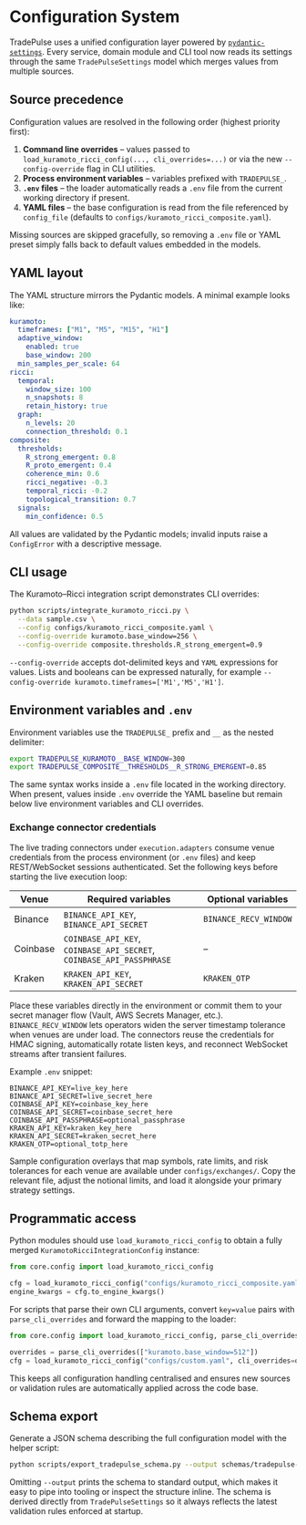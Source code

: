 # Configuration System

TradePulse uses a unified configuration layer powered by
[`pydantic-settings`](https://docs.pydantic.dev/latest/concepts/pydantic_settings/).
Every service, domain module and CLI tool now reads its settings through the same
`TradePulseSettings` model which merges values from multiple sources.

## Source precedence

Configuration values are resolved in the following order (highest priority first):

1. **Command line overrides** – values passed to `load_kuramoto_ricci_config(..., cli_overrides=...)`
   or via the new `--config-override` flag in CLI utilities.
2. **Process environment variables** – variables prefixed with `TRADEPULSE_`.
3. **`.env` files** – the loader automatically reads a `.env` file from the current
   working directory if present.
4. **YAML files** – the base configuration is read from the file referenced by
   `config_file` (defaults to `configs/kuramoto_ricci_composite.yaml`).

Missing sources are skipped gracefully, so removing a `.env` file or YAML preset simply
falls back to default values embedded in the models.

## YAML layout

The YAML structure mirrors the Pydantic models. A minimal example looks like:

```yaml
kuramoto:
  timeframes: ["M1", "M5", "M15", "H1"]
  adaptive_window:
    enabled: true
    base_window: 200
  min_samples_per_scale: 64
ricci:
  temporal:
    window_size: 100
    n_snapshots: 8
    retain_history: true
  graph:
    n_levels: 20
    connection_threshold: 0.1
composite:
  thresholds:
    R_strong_emergent: 0.8
    R_proto_emergent: 0.4
    coherence_min: 0.6
    ricci_negative: -0.3
    temporal_ricci: -0.2
    topological_transition: 0.7
  signals:
    min_confidence: 0.5
```

All values are validated by the Pydantic models; invalid inputs raise a
`ConfigError` with a descriptive message.

## CLI usage

The Kuramoto–Ricci integration script demonstrates CLI overrides:

```bash
python scripts/integrate_kuramoto_ricci.py \
  --data sample.csv \
  --config configs/kuramoto_ricci_composite.yaml \
  --config-override kuramoto.base_window=256 \
  --config-override composite.thresholds.R_strong_emergent=0.9
```

`--config-override` accepts dot-delimited keys and `YAML` expressions for values. Lists
and booleans can be expressed naturally, for example
`--config-override kuramoto.timeframes=['M1','M5','H1']`.

## Environment variables and `.env`

Environment variables use the `TRADEPULSE_` prefix and `__` as the nested delimiter:

```bash
export TRADEPULSE_KURAMOTO__BASE_WINDOW=300
export TRADEPULSE_COMPOSITE__THRESHOLDS__R_STRONG_EMERGENT=0.85
```

The same syntax works inside a `.env` file located in the working directory. When present,
values inside `.env` override the YAML baseline but remain below live environment variables
and CLI overrides.

### Exchange connector credentials

The live trading connectors under `execution.adapters` consume venue credentials from the
process environment (or `.env` files) and keep REST/WebSocket sessions authenticated. Set
the following keys before starting the live execution loop:

| Venue    | Required variables                                                 | Optional variables |
|----------|--------------------------------------------------------------------|--------------------|
| Binance  | `BINANCE_API_KEY`, `BINANCE_API_SECRET`                            | `BINANCE_RECV_WINDOW` |
| Coinbase | `COINBASE_API_KEY`, `COINBASE_API_SECRET`, `COINBASE_API_PASSPHRASE` | – |
| Kraken   | `KRAKEN_API_KEY`, `KRAKEN_API_SECRET`                              | `KRAKEN_OTP` |

Place these variables directly in the environment or commit them to your secret manager
flow (Vault, AWS Secrets Manager, etc.). `BINANCE_RECV_WINDOW` lets operators widen the
server timestamp tolerance when venues are under load. The connectors reuse the
credentials for HMAC signing, automatically rotate listen keys, and reconnect WebSocket
streams after transient failures.

Example `.env` snippet:

```dotenv
BINANCE_API_KEY=live_key_here
BINANCE_API_SECRET=live_secret_here
COINBASE_API_KEY=coinbase_key_here
COINBASE_API_SECRET=coinbase_secret_here
COINBASE_API_PASSPHRASE=optional_passphrase
KRAKEN_API_KEY=kraken_key_here
KRAKEN_API_SECRET=kraken_secret_here
KRAKEN_OTP=optional_totp_here
```

Sample configuration overlays that map symbols, rate limits, and risk tolerances for each
venue are available under `configs/exchanges/`. Copy the relevant file, adjust the
notional limits, and load it alongside your primary strategy settings.

## Programmatic access

Python modules should use `load_kuramoto_ricci_config` to obtain a fully merged
`KuramotoRicciIntegrationConfig` instance:

```python
from core.config import load_kuramoto_ricci_config

cfg = load_kuramoto_ricci_config("configs/kuramoto_ricci_composite.yaml")
engine_kwargs = cfg.to_engine_kwargs()
```

For scripts that parse their own CLI arguments, convert `key=value` pairs with
`parse_cli_overrides` and forward the mapping to the loader:

```python
from core.config import load_kuramoto_ricci_config, parse_cli_overrides

overrides = parse_cli_overrides(["kuramoto.base_window=512"])
cfg = load_kuramoto_ricci_config("configs/custom.yaml", cli_overrides=overrides)
```

This keeps all configuration handling centralised and ensures new sources or validation
rules are automatically applied across the code base.

## Schema export

Generate a JSON schema describing the full configuration model with the helper script:

```bash
python scripts/export_tradepulse_schema.py --output schemas/tradepulse-settings.schema.json
```

Omitting `--output` prints the schema to standard output, which makes it easy to pipe
into tooling or inspect the structure inline. The schema is derived directly from
`TradePulseSettings` so it always reflects the latest validation rules enforced at
startup.
